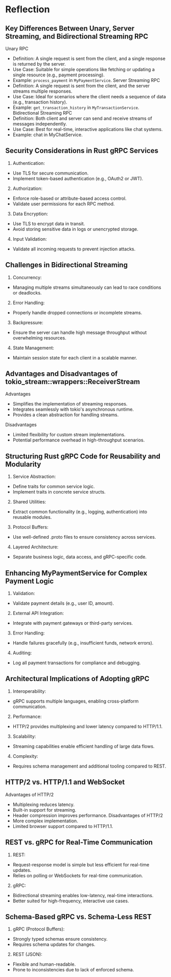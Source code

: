# Reflection 
## Key Differences Between Unary, Server Streaming, and Bidirectional Streaming RPC
Unary RPC
* Definition: A single request is sent from the client, and a single response is returned by the server.
* Use Case: Suitable for simple operations like fetching or updating a single resource (e.g., payment processing).
* Example: ```process_payment``` in ```MyPaymentService```.
Server Streaming RPC
* Definition: A single request is sent from the client, and the server streams multiple responses.
* Use Case: Ideal for scenarios where the client needs a sequence of data (e.g., transaction history).
* Example: ```get_transaction_history``` in ```MyTransactionService```.
Bidirectional Streaming RPC
* Definition: Both client and server can send and receive streams of messages independently.
* Use Case: Best for real-time, interactive applications like chat systems.
* Example: chat in MyChatService.

## Security Considerations in Rust gRPC Services
1. Authentication:

* Use TLS for secure communication.
* Implement token-based authentication (e.g., OAuth2 or JWT).
  
2. Authorization:

* Enforce role-based or attribute-based access control.
* Validate user permissions for each RPC method.
  
3. Data Encryption:

* Use TLS to encrypt data in transit.
* Avoid storing sensitive data in logs or unencrypted storage.

4. Input Validation:

* Validate all incoming requests to prevent injection attacks.

## Challenges in Bidirectional Streaming

1. Concurrency:

* Managing multiple streams simultaneously can lead to race conditions or deadlocks.
2. Error Handling:

* Properly handle dropped connections or incomplete streams.
3. Backpressure:

* Ensure the server can handle high message throughput without overwhelming resources.
4. State Management:

* Maintain session state for each client in a scalable manner.
  
## Advantages and Disadvantages of tokio_stream::wrappers::ReceiverStream
Advantages
* Simplifies the implementation of streaming responses.
* Integrates seamlessly with tokio's asynchronous runtime.
* Provides a clean abstraction for handling streams.

Disadvantages
* Limited flexibility for custom stream implementations.
* Potential performance overhead in high-throughput scenarios.

## Structuring Rust gRPC Code for Reusability and Modularity
1. Service Abstraction:

* Define traits for common service logic.
* Implement traits in concrete service structs.
2. Shared Utilities:

* Extract common functionality (e.g., logging, authentication) into reusable modules.
3. Protocol Buffers:

* Use well-defined .proto files to ensure consistency across services.
4. Layered Architecture:

* Separate business logic, data access, and gRPC-specific code.
  
## Enhancing MyPaymentService for Complex Payment Logic

1. Validation:

* Validate payment details (e.g., user ID, amount).
2. External API Integration:

* Integrate with payment gateways or third-party services.
3. Error Handling:

* Handle failures gracefully (e.g., insufficient funds, network errors).
4. Auditing:

* Log all payment transactions for compliance and debugging.

## Architectural Implications of Adopting gRPC
1. Interoperability:

* gRPC supports multiple languages, enabling cross-platform communication.
2. Performance:

* HTTP/2 provides multiplexing and lower latency compared to HTTP/1.1.
3. Scalability:

* Streaming capabilities enable efficient handling of large data flows.
4. Complexity:

* Requires schema management and additional tooling compared to REST.

## HTTP/2 vs. HTTP/1.1 and WebSocket

Advantages of HTTP/2
* Multiplexing reduces latency.
* Built-in support for streaming.
* Header compression improves performance.
Disadvantages of HTTP/2
* More complex implementation.
* Limited browser support compared to HTTP/1.1.

## REST vs. gRPC for Real-Time Communication

1. REST:

* Request-response model is simple but less efficient for real-time updates.
* Relies on polling or WebSockets for real-time communication.

2. gRPC:

* Bidirectional streaming enables low-latency, real-time interactions.
* Better suited for high-frequency, interactive use cases.

## Schema-Based gRPC vs. Schema-Less REST

1. gRPC (Protocol Buffers):

* Strongly typed schemas ensure consistency.
* Requires schema updates for changes.
2. REST (JSON):

* Flexible and human-readable.
* Prone to inconsistencies due to lack of enforced schema.
